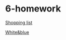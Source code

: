 # 6-homework

[Shopping list](https://meluotii.github.io/6-homework/shopping_list/index.html)

[White&blue](https://meluotii.github.io/6-homework/white_blue/index.html)
